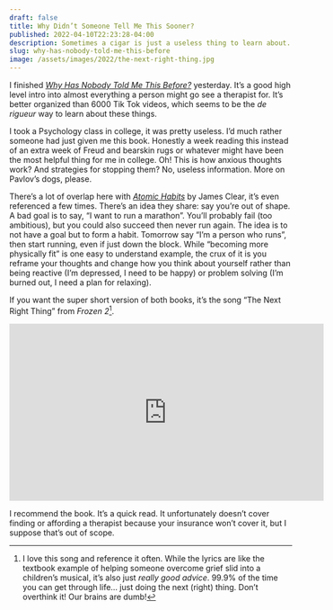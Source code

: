 ```yaml
---
draft: false
title: Why Didn’t Someone Tell Me This Sooner?
published: 2022-04-10T22:23:28-04:00
description: Sometimes a cigar is just a useless thing to learn about.
slug: why-has-nobody-told-me-this-before
image: /assets/images/2022/the-next-right-thing.jpg
---
```

I finished _[Why Has Nobody Told Me This Before?](https://www.indiebound.org/book/9780063227934)_ yesterday. It’s a good high level intro into almost everything a person might go see a therapist for.  It’s better organized than 6000 Tik Tok videos, which seems to be the _de rigueur_ way to learn about these things.

I took a Psychology class in college, it was pretty useless. I’d much rather someone had just given me this book. Honestly a week reading this instead of an extra week of Freud and bearskin rugs or whatever might have been the most helpful thing for me in college. Oh! This is how anxious thoughts work? And strategies for stopping them? No, useless information. More on Pavlov’s dogs, please.

There’s a lot of overlap here with _[Atomic Habits][1]_ by James Clear, it’s even referenced a few times. There’s an idea they share: say you’re out of shape. A bad goal is to say, “I want to run a marathon”. You’ll probably fail (too ambitious), but you could also succeed then never run again. The idea is to not have a goal but to form a habit. Tomorrow say “I’m a person who runs”, then start running, even if just down the block. While “becoming more physically fit” is one easy to understand example, the crux of it is you reframe your thoughts and change how you think about yourself rather than being reactive (I’m depressed, I need to be happy) or problem solving (I’m burned out, I need a plan for relaxing). 

If you want the super short version of both books, it’s the song “The Next Right Thing” from _Frozen 2_[^1].

<iframe width="560" height="315" src="https://www.youtube.com/embed/kFkClV2gM-s" title="YouTube video player" frameborder="0" allow="accelerometer; autoplay; clipboard-write; encrypted-media; gyroscope; picture-in-picture" allowfullscreen></iframe>

I recommend the book. It’s a quick read. It unfortunately doesn’t cover finding or affording a therapist because your insurance won’t cover it, but I suppose that’s out of scope.

[1]:	https://jamesclear.com/atomic-habits
[^1]: I love this song and reference it often. While the lyrics are like the textbook example of helping someone overcome grief slid into a children’s musical, it’s also just _really good advice_. 99.9% of the time you can get through life… just doing the next (right) thing. Don’t overthink it! Our brains are dumb!